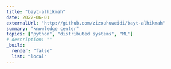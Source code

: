 ```yaml
---
title: "bayt-alhikmah"
date: 2022-06-01
externalUrl: "http://github.com/zizouhuweidi/bayt-alhikmah"
summary: "knowledge center"
topics: ["python", "distributed systems", "ML"]
# description: ""
_build:
  render: "false"
  list: "local"
---
```


